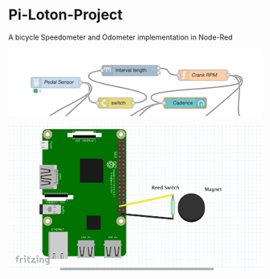 # Pi-Loton-Project
A bicycle Speedometer and Odometer implementation in Node-Red

![](Screen%20Shot%202020-06-10%20at%2011.08.46%20AM.png)

![](Screen%20Shot%202020-06-11%20at%201.47.49%20PM.png)
